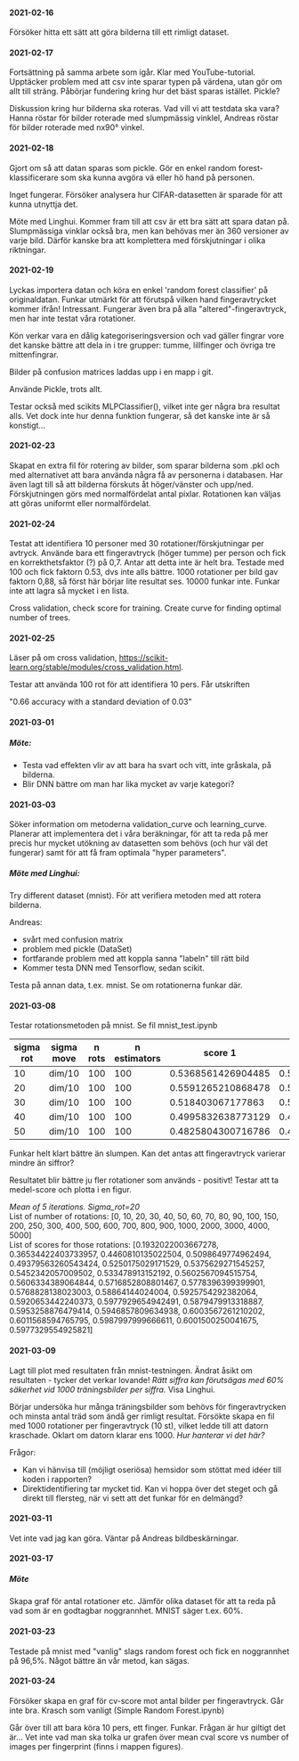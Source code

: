 #### 2021-02-16
Försöker hitta ett sätt att göra bilderna till ett rimligt dataset.

#### 2021-02-17
Fortsättning på samma arbete som igår. Klar med YouTube-tutorial. Upptäcker problem med att csv inte sparar typen på värdena, utan gör om allt till sträng. Påbörjar fundering kring hur det bäst sparas istället. Pickle?

Diskussion kring hur bilderna ska roteras. Vad vill vi att testdata ska vara? Hanna röstar för bilder roterade med slumpmässig vinklel, Andreas röstar för bilder roterade med nx90&deg; vinkel.

#### 2021-02-18
Gjort om så att datan sparas som pickle.
Gör en enkel random forest-klassificerare som ska kunna avgöra vä eller hö hand på personen.

Inget fungerar. Försöker analysera hur CIFAR-datasetten är sparade för att kunna utnyttja det.

Möte med Linghui. Kommer fram till att csv är ett bra sätt att spara datan på. Slumpmässiga vinklar också bra, men kan behövas mer än 360 versioner av varje bild. Därför kanske bra att komplettera med förskjutningar i olika riktningar.

#### 2021-02-19
Lyckas importera datan och köra en enkel 'random forest classifier' på originaldatan. Funkar utmärkt för att förutspå vilken hand fingeravtrycket kommer ifrån! Intressant. Fungerar även bra på alla "altered"-fingeravtryck, men har inte testat våra rotationer.

Kön verkar vara en dålig kategoriseringsversion och vad gäller fingrar vore det kanske bättre att dela in i tre grupper: tumme, lillfinger och övriga tre mittenfingrar.

Bilder på confusion matrices laddas upp i en mapp i git.

Använde Pickle, trots allt.

Testar också med scikits MLPClassifier(), vilket inte ger några bra resultat alls. Vet dock inte hur denna funktion fungerar, så det kanske inte är så konstigt...

#### 2021-02-23
Skapat en extra fil för rotering av bilder, som sparar bilderna som .pkl och med alternativet att bara använda några få av personerna i databasen. Har även lagt till så att bilderna förskuts åt höger/vänster och upp/ned. Förskjutningen görs med normalfördelat antal pixlar. Rotationen kan väljas att göras uniformt eller normalfördelat.

#### 2021-02-24
Testat att identifiera 10 personer med 30 rotationer/förskjutningar per avtryck. Använde bara ett fingeravtryck (höger tumme) per person och fick en korrekthetsfaktor (?) på 0,7. Antar att detta inte är helt bra. Testade med 100 och fick faktorn 0.53, dvs inte alls bättre. 1000 rotationer per bild gav faktorn 0,88, så först här börjar lite resultat ses. 10000 funkar inte. Funkar inte att lagra så mycket i en lista.

Cross validation, check score for training.
Create curve for finding optimal number of trees.

#### 2021-02-25
Läser på om cross validation, https://scikit-learn.org/stable/modules/cross_validation.html.

Testar att använda 100 rot för att identifiera 10 pers. Får utskriften

"0.66 accuracy with a standard deviation of 0.03"

#### 2021-03-01
##### Möte:
<ul>
  <li>Testa vad effekten vlir av att bara ha svart och vitt, inte gråskala, på bilderna. </li>
  <li>Blir DNN bättre om man har lika mycket av varje kategori?</li>
</ul>

#### 2021-03-03
Söker information om metoderna validation_curve och learning_curve. Planerar att implementera det i våra beräkningar, för att ta reda på mer precis hur mycket utökning av datasetten som behövs (och hur väl det fungerar) samt för att få fram optimala "hyper parameters".

##### Möte med Linghui:
Try different dataset (mnist). För att verifiera metoden med att rotera bilderna.

Andreas:
<ul>
  <li> svårt med confusion matrix</li>
  <li> problem med pickle (DataSet)</li>
  <li> fortfarande problem med att koppla sanna "labeln" till rätt bild </li>
  <li> Kommer testa DNN med Tensorflow, sedan scikit. </li>
</ul>

Testa på annan data, t.ex. mnist. Se om rotationerna funkar där.

#### 2021-03-08
Testar rotationsmetoden på mnist. Se fil mnist_test.ipynb

sigma rot | sigma move | n rots | n estimators| score 1 | score 2 | score 3 | score 4 | score 5 |
--- | --- | --- | --- | --- | --- | --- | --- | --- |
10 | dim/10 | 100 | 100 | 0.5368561426904485 | 0.5785797632938823 | 0.5736622770461743 | 0.5455909318219704 | 0.5465410901816969 |
20 | dim/10 | 100 | 100 | 0.5591265210868478 | 0.5716452742123688 | 0.540006667777963 | 0.5508918153025504 | 0.56209368228038 |
30 | dim/10 | 100 | 100 | 0.518403067177863 | 0.540006667777963 | 0.5348224704117353 | 0.4895315885980997 | 0.5327054509084848 |
40 | dim/10 | 100 | 100 | 0.4995832638773129 | 0.4977496249374896 | 0.5354392398733122 | 0.5176862810468411 | 0.5226871145190866 |
50 | dim/10 | 100 | 100 | 0.4825804300716786 | 0.4944990831805301 | 0.4912652108684781 | 0.4489414902483747 | 0.46512752125354223 |

Funkar helt klart bättre än slumpen. Kan det antas att fingeravtryck varierar mindre än siffror?

Resultatet blir bättre ju fler rotationer som används - positivt! Testar att ta medel-score och plotta i en figur.

<i>Mean of 5 iterations. Sigma_rot=20</i><br>
List of number of rotations:
[0, 10, 20, 30, 40, 50, 60, 70, 80, 90, 100, 150, 200, 250, 300, 400, 500, 600, 700, 800, 900, 1000, 2000, 3000, 4000, 5000]<br>
List of scores for those rotations:
[0.1932022003667278, 0.36534422403733957, 0.4460810135022504, 0.5098649774962494, 0.49379563260543424, 0.5250175029171529, 0.5375629271545257, 0.5452342057009502, 0.533478913152192, 0.5602567094515754, 0.5606334389064844, 0.5716852808801467, 0.5778396399399901, 0.5768828138023003, 0.58864144024004, 0.5925754292382064, 0.5920653442240373, 0.5977929654942491, 0.5879479913318887, 0.5953258876479414, 0.5946857809634938, 0.6003567261210202, 0.6011568594765795, 0.5987997999666611, 0.6001500250041675, 0.5977329554925821]

#### 2021-03-09
Lagt till plot med resultaten från mnist-testningen. Ändrat åsikt om resultaten - tycker det verkar lovande! <i>Rätt siffra kan förutsägas med 60% säkerhet vid 1000 träningsbilder per siffra.</i> Visa Linghui.

Börjar undersöka hur många träningsbilder som behövs för fingeravtrycken och minsta antal träd som ändå ger rimligt resultat. Försökte skapa en fil med 1000 rotationer per fingeravtryck (10 st), vilket ledde till att datorn kraschade. Oklart om datorn klarar ens 1000. <i>Hur hanterar vi det här?</i>

Frågor:
<ul>
  <li>Kan vi hänvisa till (möjligt oseriösa) hemsidor som stöttat med idéer till koden i rapporten?</li>
  <li>Direktidentifiering tar mycket tid. Kan vi hoppa över det steget och gå direkt till flersteg, när vi sett att det funkar för en delmängd?</li>
</ul>

#### 2021-03-11
Vet inte vad jag kan göra. Väntar på Andreas bildbeskärningar.

#### 2021-03-17
##### Möte
Skapa graf för antal rotationer etc.
Jämför olika dataset för att ta reda på vad som är en godtagbar noggrannhet. MNIST säger t.ex. 60%.

#### 2021-03-23
Testade på mnist med "vanlig" slags random forest och fick en noggrannhet på 96,5%. Något bättre än vår metod, kan sägas.

#### 2021-03-24
Försöker skapa en graf för cv-score mot antal bilder per fingeravtryck. Går inte bra. Krasch som vanligt (Simple Random Forest.ipynb)

Går över till att bara köra 10 pers, ett finger. Funkar. Frågan är hur giltigt det är... Vet inte vad man ska tolka ur grafen över mean cval score vs number of images per fingerprint (finns i mappen figures).
